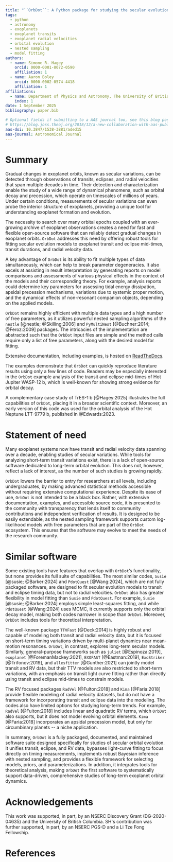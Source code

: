 ```yaml
---
title: "``OrbDot``: A Python package for studying the secular evolution of exoplanet orbits"
tags:
  - python
  - astronomy
  - exoplanets
  - exoplanet transits
  - exoplanet radial velocities
  - orbital evolution
  - nested sampling
  - model fitting
authors:
  - name: Simone R. Hagey
    orcid: 0000-0001-8072-0590
    affiliation: 1
  - name: Aaron Boley
    orcid: 0000-0002-0574-4418
    affiliation: 1
affiliations:
  - name: Department of Physics and Astronomy, The University of British Columbia, 6224 Agricultural Road Vancouver, BC, V6T 1Z1, Canada
    index: 1
date: 1 September 2025
bibliography: paper.bib

# Optional fields if submitting to a AAS journal too, see this blog post:
# https://blog.joss.theoj.org/2018/12/a-new-collaboration-with-aas-publishing
aas-doi: 10.3847/1538-3881/aded15
aas-journal: Astronomical Journal
---
```


# Summary
Gradual changes in exoplanet orbits, known as secular variations, can be detected through observations of transits, eclipses, and radial velocities that span multiple decades in time. Their detection and characterization enable the study of a wide range of dynamical phenomena, such as orbital decay and precession, which operate on timescales of millions of years. Under certain conditions, measurements of secular variations can even probe the interior structure of exoplanets, providing a unique tool for understanding exoplanet formation and evolution.

The necessity to search over many orbital epochs coupled with an ever-growing archive of exoplanet observations creates a need for fast and flexible open-source software that can reliably detect gradual changes in exoplanet orbits. `OrbDot` addresses this need by offering robust tools for fitting secular evolution models to exoplanet transit and eclipse mid-times, transit durations, and radial velocity data.

A key advantage of `OrbDot` is its ability to fit multiple types of data simultaneously, which can help to break parameter degeneracies. It also excels at assisting in result interpretation by generating reports on model comparisons and assessments of various physical effects in the context of the models and their corresponding theory. For example, analysis reports could determine key parameters for assessing tidal energy dissipation, apsidal precession mechanisms, variations due to systemic proper motion, and the dynamical effects of non-resonant companion objects, depending on the applied models.

`OrbDot` remains highly efficient with multiple data types and a high number of free parameters, as it utilizes powerful nested sampling algorithms of the `nestle` [@nestle; @Skilling:2006] and `PyMultiNest` [@Buchner:2014; @Feroz:2009] packages. The intricacies of the implementation are abstracted such that the `OrbDot` input files are simple and the method calls require only a list of free parameters, along with the desired model for fitting.

Extensive documentation, including examples, is hosted on [ReadTheDocs](https://orbdot.readthedocs.io). 

The examples demonstrate that `OrbDot` can quickly reproduce literature results using only a few lines of code. Readers may be especially interested in the `OrbDot` example analysis of the transit and eclipse mid-times of Hot Jupiter WASP-12 b, which is well-known for showing strong evidence for orbital decay.
  
A complementary case study of TrES-1 b [@Hagey:2025] illustrates the full capabilities of `OrbDot`, placing it in a broader scientific context. Moreover, an early version of this code was used for the orbital analysis of the Hot Neptune LTT-9779 b, published in @Edwards:2023.

# Statement of need
Many exoplanet systems now have transit and radial velocity data spanning over a decade, enabling studies of secular variations. While tools for analyzing short-term transit variations exist, there is a lack of open-source software dedicated to long-term orbital evolution. This does not, however, reflect a lack of interest, as the number of such studies is growing rapidly.

`OrbDot` lowers the barrier to entry for researchers at all levels, including undergraduates, by making advanced statistical methods accessible without requiring extensive computational experience. Despite its ease of use, `OrbDot` is not intended to be a black box. Rather, with extensive documentation, examples, and accessible source code, it is presented to the community with transparency that lends itself to community contributions and independent verification of results. It is designed to be easily extendable, as the nested sampling framework supports custom log-likelihood models with free parameters that are part of the `OrbDot` ecosystem. This ensures that the software may evolve to meet the needs of the research community.

# Similar software
Some existing tools have features that overlap with `OrbDot`’s functionality, but none provides its full suite of capabilities. The most similar codes, `Susie` [@susie; @Barker:2024] and `PdotQuest` [@Wang:2024], which are not fully packaged software, are designed to fit secular evolution models to transit and eclipse timing data, but not to radial velocities. `OrbDot` also has greater flexibility in model fitting than `Susie` and `PdotQuest`. For example, `Susie` [@susie; @Barker:2024] employs simple least-squares fitting, and while `PdotQuest` [@Wang:2024] uses MCMC, it currently supports only the orbital decay model, making both codes narrower in scope than `OrbDot`. Moreover, `OrbDot` includes tools for theoretical interpretation.

The well-known package `TTVFast` [@Deck:2014] is highly robust and capable of modeling both transit and radial velocity data, but it is focused on short-term timing variations driven by multi-planet dynamics near mean-motion resonances. `OrbDot`, in contrast, explores long-term secular models. Similarly, general-purpose frameworks such as `juliet` [@Espinoza:2019], `exoplanet` [@ForemanMackey:2021], `EXOFAST` [@Eastman:2019], `ExoStriker` [@Trifonov:2019], and `allesfitter` [@Gunther:2021] can jointly model transit and RV data, but their TTV models are also restricted to short-term variations, with an emphasis on transit light curve fitting rather than directly using transit and eclipse mid-times to constrain models.

The RV focused packages `RadVel` [@Fulton:2018] and `Kima` [@Faria:2018] provide flexible modeling of radial velocity datasets, but do not have a framework for incorporating transit and eclipse data into the modeling. The codes also have limited options for studying long-term trends. For example, `RadVel` [@Fulton:2018] includes linear and quadratic RV terms, which `OrbDot` also supports, but it does not model evolving orbital elements. `Kima` [@Faria:2018] incorporates an apsidal precession model, but only for circumbinary planets -- a niche application.

In summary, `OrbDot` is a fully packaged, documented, and maintained software suite designed specifically for studies of secular orbital evolution. It unifies transit, eclipse, and RV data, bypasses light-curve fitting to focus directly on timing measurements, implements robust Bayesian inference with nested sampling, and provides a flexible framework for selecting models, priors, and parameterizations. In addition, it integrates tools for theoretical analysis, making `OrbDot` the first software to systematically support data-driven, comprehensive studies of long-term exoplanet orbital dynamics.

# Acknowledgements

This work was supported, in part, by an NSERC Discovery Grant (DG-2020-04635) and the University of British Columbia. SH's contribution was further supported, in part, by an NSERC PGS-D and a Li Tze Fong Fellowship.

# References
